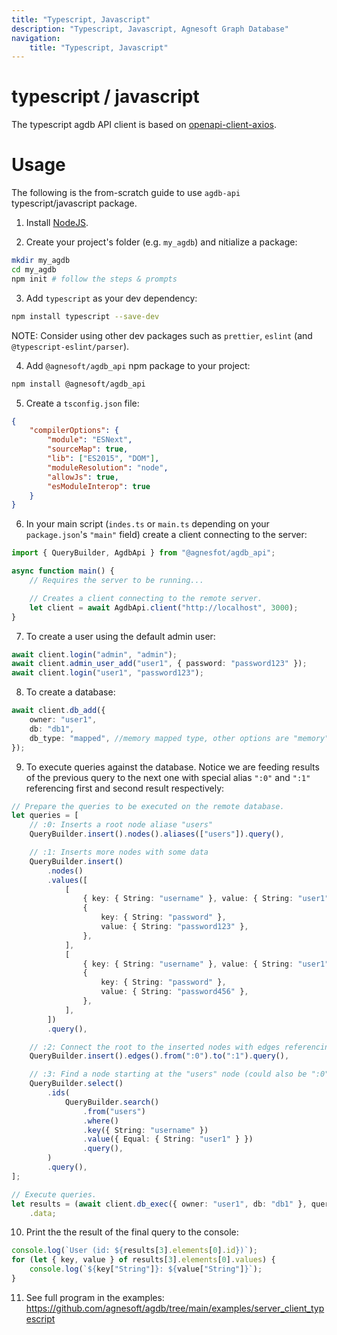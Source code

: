 ```yaml
---
title: "Typescript, Javascript"
description: "Typescript, Javascript, Agnesoft Graph Database"
navigation:
    title: "Typescript, Javascript"
---
```


# typescript / javascript

The typescript agdb API client is based on [openapi-client-axios](https://www.npmjs.com/package/openapi-client-axios).

# Usage

The following is the from-scratch guide to use `agdb-api` typescript/javascript package.

1. Install [NodeJS](https://nodejs.org/en).

2. Create your project's folder (e.g. `my_agdb`) and nitialize a package:

```bash
mkdir my_agdb
cd my_agdb
npm init # follow the steps & prompts
```

3. Add `typescript` as your dev dependency:

```bash
npm install typescript --save-dev
```

NOTE: Consider using other dev packages such as `prettier`, `eslint` (and `@typescript-eslint/parser`).

4. Add `@agnesoft/agdb_api` npm package to your project:

```bash
npm install @agnesoft/agdb_api
```

5. Create a `tsconfig.json` file:

```json
{
    "compilerOptions": {
        "module": "ESNext",
        "sourceMap": true,
        "lib": ["ES2015", "DOM"],
        "moduleResolution": "node",
        "allowJs": true,
        "esModuleInterop": true
    }
}
```

6. In your main script (`indes.ts` or `main.ts` depending on your `package.json`'s `"main"` field) create a client connecting to the server:

```ts
import { QueryBuilder, AgdbApi } from "@agnesfot/agdb_api";

async function main() {
    // Requires the server to be running...

    // Creates a client connecting to the remote server.
    let client = await AgdbApi.client("http://localhost", 3000);
}
```

7. To create a user using the default admin user:

```ts
await client.login("admin", "admin");
await client.admin_user_add("user1", { password: "password123" });
await client.login("user1", "password123");
```

8. To create a database:

```ts
await client.db_add({
    owner: "user1",
    db: "db1",
    db_type: "mapped", //memory mapped type, other options are "memory" and "file"
});
```

9. To execute queries against the database. Notice we are feeding results of the previous query to the next one with special alias `":0"` and `":1"` referencing first and second result respectively:

```ts
// Prepare the queries to be executed on the remote database.
let queries = [
    // :0: Inserts a root node aliase "users"
    QueryBuilder.insert().nodes().aliases(["users"]).query(),

    // :1: Inserts more nodes with some data
    QueryBuilder.insert()
        .nodes()
        .values([
            [
                { key: { String: "username" }, value: { String: "user1" } },
                {
                    key: { String: "password" },
                    value: { String: "password123" },
                },
            ],
            [
                { key: { String: "username" }, value: { String: "user1" } },
                {
                    key: { String: "password" },
                    value: { String: "password456" },
                },
            ],
        ])
        .query(),

    // :2: Connect the root to the inserted nodes with edges referencing both from previous queries
    QueryBuilder.insert().edges().from(":0").to(":1").query(),

    // :3: Find a node starting at the "users" node (could also be ":0" in this instance) with specific username
    QueryBuilder.select()
        .ids(
            QueryBuilder.search()
                .from("users")
                .where()
                .key({ String: "username" })
                .value({ Equal: { String: "user1" } })
                .query(),
        )
        .query(),
];

// Execute queries.
let results = (await client.db_exec({ owner: "user1", db: "db1" }, queries))
    .data;
```

10. Print the the result of the final query to the console:

```ts
console.log(`User (id: ${results[3].elements[0].id})`);
for (let { key, value } of results[3].elements[0].values) {
    console.log(`${key["String"]}: ${value["String"]}`);
}
```

11. See full program in the examples: https://github.com/agnesoft/agdb/tree/main/examples/server_client_typescript
